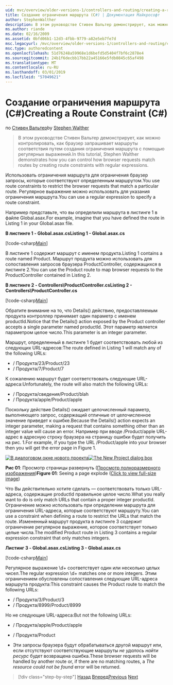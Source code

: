 ```yaml
---
uid: mvc/overview/older-versions-1/controllers-and-routing/creating-a-route-constraint-cs
title: Создание ограничения маршрута (C#) | Документация Майкрософт
author: StephenWalther
description: В этом руководстве Стивен Вальтер демонстрирует, как можно контролировать, как браузер запрашивает маршруты соответствия путем создания ограничения маршрута с помощью регулярных выражений.
ms.author: riande
ms.date: 02/16/2009
ms.assetid: 0bfd06b1-12d3-4fbb-9779-a82e5eb7fe7d
msc.legacyurl: /mvc/overview/older-versions-1/controllers-and-routing/creating-a-route-constraint-cs
msc.type: authoredcontent
ms.openlocfilehash: 51d76248a59968e1d6befd5d5404f7bf6c2878e4
ms.sourcegitcommit: 24b1f6decbb17bb22a45166e5fdb0845c65af498
ms.translationtype: MT
ms.contentlocale: ru-RU
ms.lasthandoff: 03/01/2019
ms.locfileid: "57049621"
---
```

<a name="creating-a-route-constraint-c"></a><span data-ttu-id="fa880-103">Создание ограничения маршрута (C#)</span><span class="sxs-lookup"><span data-stu-id="fa880-103">Creating a Route Constraint (C#)</span></span>
====================
<span data-ttu-id="fa880-104">по [Стивен Вальтер](https://github.com/StephenWalther)</span><span class="sxs-lookup"><span data-stu-id="fa880-104">by [Stephen Walther](https://github.com/StephenWalther)</span></span>

> <span data-ttu-id="fa880-105">В этом руководстве Стивен Вальтер демонстрирует, как можно контролировать, как браузер запрашивает маршруты соответствия путем создания ограничения маршрута с помощью регулярных выражений.</span><span class="sxs-lookup"><span data-stu-id="fa880-105">In this tutorial, Stephen Walther demonstrates how you can control how browser requests match routes by creating route constraints with regular expressions.</span></span>


<span data-ttu-id="fa880-106">Использовать ограничения маршрута для ограничения браузер запросы, которые соответствуют определенным маршрутом.</span><span class="sxs-lookup"><span data-stu-id="fa880-106">You use route constraints to restrict the browser requests that match a particular route.</span></span> <span data-ttu-id="fa880-107">Регулярное выражение можно использовать для указания ограничения маршрута.</span><span class="sxs-lookup"><span data-stu-id="fa880-107">You can use a regular expression to specify a route constraint.</span></span>

<span data-ttu-id="fa880-108">Например представьте, что вы определили маршрута в листинге 1 в файле Global.asax.</span><span class="sxs-lookup"><span data-stu-id="fa880-108">For example, imagine that you have defined the route in Listing 1 in your Global.asax file.</span></span>

<span data-ttu-id="fa880-109">**В листинге 1 - Global.asax.cs**</span><span class="sxs-lookup"><span data-stu-id="fa880-109">**Listing 1 - Global.asax.cs**</span></span>

[!code-csharp[Main](creating-a-route-constraint-cs/samples/sample1.cs)]

<span data-ttu-id="fa880-110">В листинге 1 содержит маршрут с именем продукта.</span><span class="sxs-lookup"><span data-stu-id="fa880-110">Listing 1 contains a route named Product.</span></span> <span data-ttu-id="fa880-111">Маршрут продукта можно использовать для сопоставления запросов браузера ProductController, содержащихся в листинге 2.</span><span class="sxs-lookup"><span data-stu-id="fa880-111">You can use the Product route to map browser requests to the ProductController contained in Listing 2.</span></span>

<span data-ttu-id="fa880-112">**В листинге 2 - Controllers\ProductController.cs**</span><span class="sxs-lookup"><span data-stu-id="fa880-112">**Listing 2 - Controllers\ProductController.cs**</span></span>

[!code-csharp[Main](creating-a-route-constraint-cs/samples/sample2.cs)]

<span data-ttu-id="fa880-113">Обратите внимание на то, что Details() действию, предоставляемым продукта контроллер принимает один параметр с именем productId.</span><span class="sxs-lookup"><span data-stu-id="fa880-113">Notice that the Details() action exposed by the Product controller accepts a single parameter named productId.</span></span> <span data-ttu-id="fa880-114">Этот параметр является параметром целое число.</span><span class="sxs-lookup"><span data-stu-id="fa880-114">This parameter is an integer parameter.</span></span>

<span data-ttu-id="fa880-115">Маршрут, определенный в листинге 1 будет соответствовать любой из следующих URL-адресов:</span><span class="sxs-lookup"><span data-stu-id="fa880-115">The route defined in Listing 1 will match any of the following URLs:</span></span>

- <span data-ttu-id="fa880-116">/ Продукта/23</span><span class="sxs-lookup"><span data-stu-id="fa880-116">/Product/23</span></span>
- <span data-ttu-id="fa880-117">/ Продукта/7</span><span class="sxs-lookup"><span data-stu-id="fa880-117">/Product/7</span></span>

<span data-ttu-id="fa880-118">К сожалению маршрут будет соответствовать следующие URL-адреса:</span><span class="sxs-lookup"><span data-stu-id="fa880-118">Unfortunately, the route will also match the following URLs:</span></span>

- <span data-ttu-id="fa880-119">/ Продукта/сведения</span><span class="sxs-lookup"><span data-stu-id="fa880-119">/Product/blah</span></span>
- <span data-ttu-id="fa880-120">/ Продукта/apple</span><span class="sxs-lookup"><span data-stu-id="fa880-120">/Product/apple</span></span>

<span data-ttu-id="fa880-121">Поскольку действие Details() ожидает целочисленный параметр, выполняющего запрос, содержащий отличные от целочисленное значение приведет к ошибке.</span><span class="sxs-lookup"><span data-stu-id="fa880-121">Because the Details() action expects an integer parameter, making a request that contains something other than an integer value will cause an error.</span></span> <span data-ttu-id="fa880-122">Например при вводе /Product/apple URL-адрес в адресную строку браузера на страницу ошибки будет получить на рис. 1.</span><span class="sxs-lookup"><span data-stu-id="fa880-122">For example, if you type the URL /Product/apple into your browser then you will get the error page in Figure 1.</span></span>


<span data-ttu-id="fa880-123">[![В диалоговом окне нового проекта](creating-a-route-constraint-cs/_static/image1.jpg)](creating-a-route-constraint-cs/_static/image1.png)</span><span class="sxs-lookup"><span data-stu-id="fa880-123">[![The New Project dialog box](creating-a-route-constraint-cs/_static/image1.jpg)](creating-a-route-constraint-cs/_static/image1.png)</span></span>

<span data-ttu-id="fa880-124">**Рис 01**: Просмотр страницы развернуть ([Просмотр полноразмерного изображения](creating-a-route-constraint-cs/_static/image2.png))</span><span class="sxs-lookup"><span data-stu-id="fa880-124">**Figure 01**: Seeing a page explode ([Click to view full-size image](creating-a-route-constraint-cs/_static/image2.png))</span></span>


<span data-ttu-id="fa880-125">Что Вы действительно хотите сделать — соответствовать только URL-адреса, содержащие productId правильное целое число.</span><span class="sxs-lookup"><span data-stu-id="fa880-125">What you really want to do is only match URLs that contain a proper integer productId.</span></span> <span data-ttu-id="fa880-126">Ограничение можно использовать при определении маршрута для ограничения URL-адреса, которые соответствуют маршруту.</span><span class="sxs-lookup"><span data-stu-id="fa880-126">You can use a constraint when defining a route to restrict the URLs that match the route.</span></span> <span data-ttu-id="fa880-127">Измененный маршрут продукта в листинге 3 содержит ограничение регулярное выражение, которое соответствует только целые числа.</span><span class="sxs-lookup"><span data-stu-id="fa880-127">The modified Product route in Listing 3 contains a regular expression constraint that only matches integers.</span></span>

<span data-ttu-id="fa880-128">**Листинг 3 - Global.asax.cs**</span><span class="sxs-lookup"><span data-stu-id="fa880-128">**Listing 3 - Global.asax.cs**</span></span>

[!code-csharp[Main](creating-a-route-constraint-cs/samples/sample3.cs)]

<span data-ttu-id="fa880-129">Регулярное выражение \d+ соответствует один или несколько целых чисел.</span><span class="sxs-lookup"><span data-stu-id="fa880-129">The regular expression \d+ matches one or more integers.</span></span> <span data-ttu-id="fa880-130">Этим ограничением обусловлены сопоставления следующие URL-адреса маршрута продукта:</span><span class="sxs-lookup"><span data-stu-id="fa880-130">This constraint causes the Product route to match the following URLs:</span></span>

- <span data-ttu-id="fa880-131">/ Продукта/3</span><span class="sxs-lookup"><span data-stu-id="fa880-131">/Product/3</span></span>
- <span data-ttu-id="fa880-132">/ Продукта/8999</span><span class="sxs-lookup"><span data-stu-id="fa880-132">/Product/8999</span></span>

<span data-ttu-id="fa880-133">Но не следующие URL-адреса:</span><span class="sxs-lookup"><span data-stu-id="fa880-133">But not the following URLs:</span></span>

- <span data-ttu-id="fa880-134">/ Продукта/apple</span><span class="sxs-lookup"><span data-stu-id="fa880-134">/Product/apple</span></span>
- <span data-ttu-id="fa880-135">/ Продукта</span><span class="sxs-lookup"><span data-stu-id="fa880-135">/Product</span></span>

- <span data-ttu-id="fa880-136">Эти запросы браузера будут обрабатываться другой маршрут или, если отсутствуют соответствующие маршруты *не удалось найти ресурс* будет возвращена ошибка.</span><span class="sxs-lookup"><span data-stu-id="fa880-136">These browser requests will be handled by another route or, if there are no matching routes, a *The resource could not be found* error will be returned.</span></span>

> [!div class="step-by-step"]
> <span data-ttu-id="fa880-137">[Назад](creating-custom-routes-cs.md)
> [Вперед](creating-a-custom-route-constraint-cs.md)</span><span class="sxs-lookup"><span data-stu-id="fa880-137">[Previous](creating-custom-routes-cs.md)
[Next](creating-a-custom-route-constraint-cs.md)</span></span>
